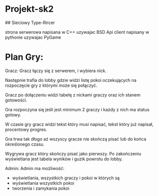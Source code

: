 # Projekt-sk2

​​​## Sieciowy Type-Rircer 

strona serwerowa napisana w C++ uzywajac BSD Api
client napisany w pythonie uzywajac PyGame

# Plan Gry:
Gracz: 
Gracz łączy się z serwerem, i wybiera nick.

Następnie trafia do lobby gdzie widzi listę pokoi oczekujących na rozpoczęcie gry z którymi może się połączyć.

Gracz po dołączeniu widzi tabelę z nickami graczy oraz ich stanem gotowości. 

Gra rozpoczyna się jeśli jest minimum 2 graczy i każdy z nich ma status gotowy.

W czasie gry gracz widzi tekst który musi napisać, tekst który już napisał, procentowy progres. 

Gra trwa tak długo aż wszyscy gracze nie skończą pisać lub do końca określonego czasu. 

Wygrywa gracz który skończy pisać jako pierwszy. Po zakończeniu wyświetlana jest tabela wyników i guzik powrotu do lobby. 

Admin: 
Admin ma możliwość:
- wyświetlania, wszystkich graczy i pokoi w których są
- wyświetlania wszystkich pokoi
- tworzenia i zamykania pokoi


